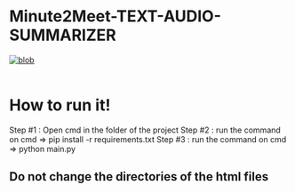 # Minute2Meet-TEXT-AUDIO-SUMMARIZER

<a href="https://ibb.co/C7bzDPf"><img src="https://i.ibb.co/qsNdVJv/blob.jpg" alt="blob" border="0"></a><br /><a target='_blank' href='https://imgbb.com/'></a><br />

<h1>How to run it!</h1>
<p>

Step #1 : Open cmd in the folder of the project
Step #2 : run the command on cmd => pip install -r requirements.txt
Step #3 : run the command on cmd => python main.py



<h2><b>Do not change the directories of the html files</b></h2>



</p>
